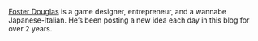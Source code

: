 [Foster Douglas](/about) is a game designer, entrepreneur, and a wannabe Japanese-Italian. He’s been posting a new idea each day in this blog for over 2 years.
